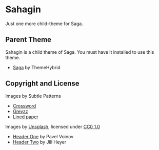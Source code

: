 # Sahagin

Just one more child-theme for Saga.

## Parent Theme

Sahagin is a child theme of Saga. You must have it installed to use this theme.
* [Saga](http://themehybrid.com/themes/saga) by ThemeHybrid

## Copyright and License

Images by Subtle Patterns
* [Crossword](http://subtlepatterns.com/crossword/)
* [Greyzz](http://subtlepatterns.com/greyzz/)
* [Lined paper](http://subtlepatterns.com/lined-paper-2/)

Images by [Unsplash](http://unsplash.com/), licensed under [CC0 1.0](http://creativecommons.org/publicdomain/zero/1.0/)
* [Header One](http://bit.ly/1pnhzJA) by Pavel Voinov
* [Header Two](http://bit.ly/1cexMuK) by Jill Heyer
